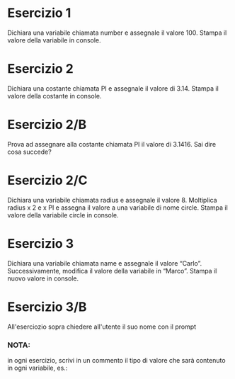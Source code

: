 # Esercizio 1

Dichiara una variabile chiamata number e assegnale il valore 100. Stampa il valore della variabile in console.

# Esercizio 2

Dichiara una costante chiamata PI e assegnale il valore di 3.14. Stampa il valore della costante in console.

# Esercizio 2/B

Prova ad assegnare alla costante chiamata PI il valore di 3.1416. Sai dire cosa succede?

# Esercizio 2/C

Dichiara una variabile chiamata radius e assegnale il valore 8.
Moltiplica radius x 2 e x PI e assegna il valore a una variabile di nome circle.
Stampa il valore della variabile circle in console.

# Esercizio 3

Dichiara una variabile chiamata name e
assegnale il valore “Carlo”.
Successivamente, modifica il valore della variabile in “Marco”.
Stampa il nuovo valore in console.

# Esercizio 3/B

All'eserciozio sopra chiedere all'utente il suo nome con il prompt

### NOTA:

in ogni esercizio, scrivi in un commento il tipo di valore che sarà contenuto in ogni variabile, es.:
